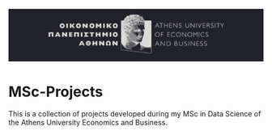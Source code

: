 ![aueb-banner](img\aueb-dracula.png)
# MSc-Projects
This is a collection of projects developed during my MSc in Data Science of the Athens University Economics and Business.